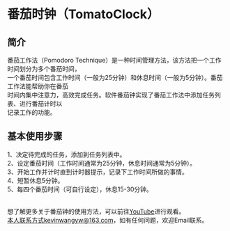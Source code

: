 # 番茄时钟（TomatoClock）

## 简介

番茄工作法（Pomodoro Technique）是一种时间管理方法，该方法把一个工作时间划分为多个番茄时间，<br>
一个番茄时间包含工作时间（一般为25分钟）和休息时间（一般为5分钟）。番茄工作法能帮助你在番茄<br>
时间内集中注意力，高效完成任务。软件番茄钟实现了番茄工作法中添加任务列表、进行番茄计时以<br>
记录工作的功能。

## 基本使用步骤

1、决定待完成的任务，添加到任务列表中。<br>
2、设定番茄时间（工作时间通常为25分钟，休息时间通常为5分钟）。<br>
3、开始工作并计时直到计时器提示，记录下工作时间所做的事情。<br>
4、短暂休息5分钟。<br>
5、每四个番茄时间（可自行设定），休息15-30分钟。<br><br>


想了解更多关于番茄钟的使用方法，可以前往[YouTube](https://www.youtube.com/watch?v=i4-MYjJd5iM)进行观看。<br>
本人联系方式kevinwangyw@163.com，如有任何问题，欢迎Email联系。
  
